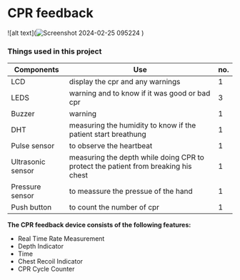 # CPR feedback
![alt text](![Screenshot 2024-02-25 095224](https://github.com/AyaSalahrekaby/CPR-feedback/assets/102102255/ca00295d-8c7f-4ca6-8b24-9042e5651798)
)
### Things used in this project
| Components | Use | no. |
| ---------- | -------- | --- |
| LCD  | display the cpr and any warnings | 1 |
| LEDS | warning and to know if it was good or bad cpr | 3 |
| Buzzer | warning | 1 |
| DHT | measuring the humidity to know if the patient start breathung | 1 |
| Pulse sensor| to observe the heartbeat | 1 |
| Ultrasonic sensor | measuring the depth while doing CPR to protect the patient from breaking his chest | 1 |
| Pressure sensor | to meassure the pressue of the hand | 1 |
| Push button | to count the number of cpr | 1 |

**The CPR feedback device consists of the following features:**
- Real Time Rate Measurement
- Depth Indicator
- Time
- Chest Recoil Indicator
- CPR Cycle Counter

  

 
